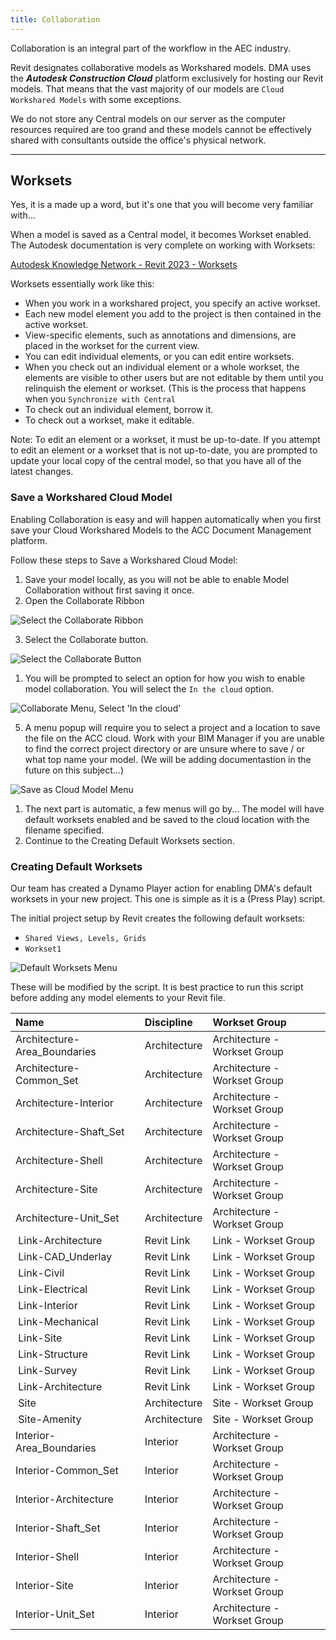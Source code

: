 ```yaml
---
title: Collaboration
---
```

Collaboration is an integral part of the workflow in the AEC industry.

Revit designates collaborative models as Workshared models. DMA uses the ***Autodesk Construction Cloud*** platform exclusively for hosting our Revit models. That means that the vast majority of our models are `Cloud Workshared Models` with some exceptions.

We do not store any Central models on our server as the computer resources required are too grand and these models cannot be effectively shared with consultants outside the office's physical network.

- - -

## Worksets

Yes, it is a made up a word, but it's one that you will become very familiar with...

When a model is saved as a Central model, it becomes Workset enabled. The Autodesk documentation is very complete on working with Worksets:

[Autodesk Knowledge Network - Revit 2023 - Worksets](https://knowledge.autodesk.com/support/revit/learn-explore/caas/CloudHelp/cloudhelp/2023/ENU/Revit-Collaborate/files/GUID-FDAA51E3-7703-4965-B09E-E61A92CD0E5A-htm.html?v=2023&st=Worksets)

Worksets essentially work like this:

* When you work in a workshared project, you specify an active workset.
* Each new model element you add to the project is then contained in the active workset.
* View-specific elements, such as annotations and dimensions, are placed in the workset for the current view.
* You can edit individual elements, or you can edit entire worksets.
* When you check out an individual element or a whole workset, the elements are visible to other users but are not editable by them until you relinquish the element or workset. (This is the process that happens when you `Synchronize with Central`
* To check out an individual element, borrow it.
* To check out a workset, make it editable.

Note: To edit an element or a workset, it must be up-to-date. If you attempt to edit an element or a workset that is not up-to-date, you are prompted to update your local copy of the central model, so that you have all of the latest changes.

### Save a Workshared Cloud Model

Enabling Collaboration is easy and will happen automatically when you first save your Cloud Workshared Models to the ACC Document Management platform.

Follow these steps to Save a Workshared Cloud Model:

1. Save your model locally, as you will not be able to enable Model Collaboration without first saving it once.
2. Open the Collaborate Ribbon

![Select the Collaborate Ribbon](https://ucarecdn.com/4b898fc7-40a4-4f7d-852a-708f2a900f6e/ "Revit - Collaboration - Save Workshared Cloud Model - 1")

3. Select the Collaborate button.

![Select the Collaborate Button](https://ucarecdn.com/b6289d19-6520-4bb6-bd1c-b594b2a3b092/ "Revit - Collaboration - Save Workshared Cloud Model - 2")

1. You will be prompted to select an option for how you wish to enable model collaboration. You will select the `In the cloud` option. 

![Collaborate Menu, Select 'In the cloud'](https://ucarecdn.com/cdcd4a6b-7869-46c9-b4a5-678c81702ac9/ "Revit - Collaboration - Save Workshared Cloud Model - 3")

5. A menu popup will require you to select a project and a location to save the file on the ACC cloud. Work with your BIM Manager if you are unable to find the correct project directory or are unsure where to save / or what top name your model. (We will be adding documentastion in the future on this subject...)

![Save as Cloud Model Menu](https://ucarecdn.com/832c0dfe-eb23-4844-8906-72470849364d/ "Revit - Collaboration - Save Workshared Cloud Model - 4")

1. The next part is automatic, a few menus will go by... The model will have default worksets enabled and be saved to the cloud location with the filename specified.
2. Continue to the Creating Default Worksets section.

### Creating Default Worksets

Our team has created a Dynamo Player action for enabling DMA's default worksets in your new project. This one is simple as it is a (Press Play) script.

The initial project setup by Revit creates the following default worksets:

* `Shared Views, Levels, Grids`
* `Workset1`

![Default Worksets Menu](https://ucarecdn.com/b75c7874-8945-4b8e-9575-2b918d97442f/ "Revit - Collaboration - Creating Default Worksets - 1")

These will be modified by the script. It is best practice to run this script before adding any model elements to your Revit file.

| Name | Discipline | Workset Group |
| :----- | :------- | :----- |
| ﻿A﻿rchitecture-Area_Boundaries | A﻿rchitecture | Architecture - Workset Group |
| ﻿A﻿rchitecture-Common_Set | A﻿rchitecture | Architecture - Workset Group |
| ﻿A﻿rchitecture-Interior | A﻿rchitecture | Architecture - Workset Group |
| ﻿A﻿rchitecture-Shaft_Set | A﻿rchitecture | Architecture - Workset Group |
| ﻿A﻿rchitecture-Shell | A﻿rchitecture | Architecture - Workset Group |
| ﻿A﻿rchitecture-Site | A﻿rchitecture | Architecture - Workset Group |
| ﻿A﻿rchitecture-Unit_Set | A﻿rchitecture | Architecture - Workset Group |
|﻿ Link-Architecture | Revit Link | Link - Workset Group |
|﻿ Link-CAD_Underlay | Revit Link | Link - Workset Group |
|﻿ Link-Civil | Revit Link | Link - Workset Group |
|﻿ Link-Electrical | Revit Link | Link - Workset Group |
|﻿ Link-Interior | Revit Link | Link - Workset Group |
|﻿ Link-Mechanical | Revit Link | Link - Workset Group |
|﻿ Link-Site | Revit Link | Link - Workset Group |
|﻿ Link-Structure | Revit Link | Link - Workset Group |
|﻿ Link-Survey | Revit Link | Link - Workset Group |
|﻿ Link-Architecture | Revit Link | Link - Workset Group |
|﻿ Site | Architecture | Site - Workset Group |
|﻿ Site-Amenity | Architecture | Site - Workset Group |
| ﻿Interior-Area_Boundaries | Interior | Architecture - Workset Group |
| ﻿Interior-Common_Set | Interior | Architecture - Workset Group |
| ﻿Interior-A﻿rchitecture| Interior | Architecture - Workset Group |
| ﻿Interior-Shaft_Set | Interior | Architecture - Workset Group |
| ﻿Interior-Shell | Interior | Architecture - Workset Group |
| ﻿Interior-Site | Interior | Architecture - Workset Group |
| ﻿Interior-Unit_Set | Interior | Architecture - Workset Group |




